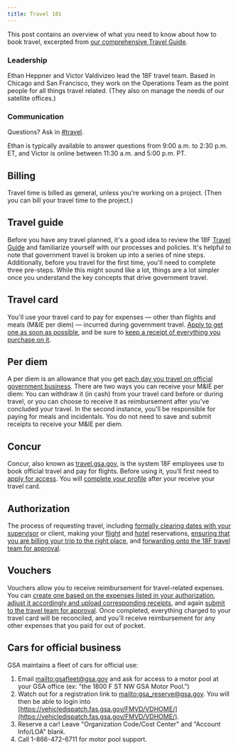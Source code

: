 ```yaml
---
title: Travel 101
---
```


This post contains an overview of what you need to know about how to book travel, excerpted from [our comprehensive Travel Guide](/travel-guide-start-here/).

### Leadership

Ethan Heppner and Victor Valdivizeo lead the 18F travel team. Based in Chicago and San Francisco, they work on the Operations Team as the point people for all things travel related. (They also on manage the needs of our satellite offices.)

### Communication

Questions? Ask in [#travel](https://gsa-tts.slack.com/messages/travel/).

Ethan is typically available to answer questions from 9:00 a.m. to 2:30 p.m. ET, and Victor is online between 11:30 a.m. and 5:00 p.m. PT.

## Billing

Travel time is billed as general, unless you're working on a project. (Then you can bill your travel time to the project.)

## Travel guide

Before you have any travel planned, it's a good idea to review the 18F [Travel Guide](https://docs.google.com/drawings/d/14sMYGW2_Js8bnMAWApfD1srAX7H9J5Ydz1ff85A_8LU/edit?pli=1) and familiarize yourself with our processes and policies. It's helpful to note that government travel is broken up into a series of nine steps. Additionally, before you travel for the first time, you'll need to complete three pre-steps. While this might sound like a lot, things are a lot simpler once you understand the key concepts that drive government travel.

## Travel card

You'll use your travel card to pay for expenses &mdash; other than flights and meals (M&amp;IE per diem) &mdash; incurred during government travel. [Apply to get one as soon as possible](https://docs.google.com/drawings/d/1h6a84Jp8f9y9xDRTwh-x2a8jfpFr7G2PCC8XmwRwPUI/edit), and be sure to [keep a receipt of everything you purchase on it](https://docs.google.com/drawings/d/11FrznZpYaORFfkCPiyPdoe97sHs5-W1sV3sL16FQ40o/edit).

## Per diem

A per diem is an allowance that you get [each day you travel on official government business](https://docs.google.com/drawings/d/11FrznZpYaORFfkCPiyPdoe97sHs5-W1sV3sL16FQ40o/edit). There are two ways you can receive your M&IE per diem: You can withdraw it (in cash) from your travel card before or during travel, or you can choose to receive it as reimbursement after you've concluded your travel. In the second instance, you'll be responsible for paying for meals and incidentals. You do not need to save and submit receipts to receive your M&IE per diem. 

## Concur

Concur, also known as [travel.gsa.gov](https://travel.gsa.gov), is the system 18F employees use to book official travel and pay for flights. Before using it, you&rsquo;ll first need to [apply for access](https://docs.google.com/drawings/d/1C3epcdesOu9VExSnt4A2vGLzb7VQq9uzecqLXn6TyCE/edit). You will [complete your profile](https://docs.google.com/drawings/d/1eP5E7Tq1K4Iva7aNSHjLukJcZzD2Cdkf6LCoEDRzsFM/edit) after your receive your travel card.

## Authorization

The process of requesting travel, including [formally clearing dates with your supervisor](https://docs.google.com/drawings/d/12pOZyfuGX6J1c-kqHUXe9MZCjU4P2E96VApbyoo4O5I/edit) or client, making your [flight](https://docs.google.com/drawings/d/1iE0PcYeB0IKMX2bpEQDC4lgtjp3vkUQydbZxWx2dGW0/edit) and [hotel](https://docs.google.com/drawings/d/1_s7EHcQby0lwftF2Dmcf68BVaSm5IdXkx6qnRhf8YVQ/edit) reservations, [ensuring that you are billing your trip to the right place](https://docs.google.com/drawings/d/18-tr2YEexZEnSv3-bkpnEZ99-ri3zflkVSgPe7Exubk/edit), and [forwarding onto the 18F travel team for approval](https://docs.google.com/drawings/d/1fdJn-eTvaWSnWnbx0mqj1Uj4XZnKwJDFFnN8lARIRnk/edit).

## Vouchers

Vouchers allow you to receive reimbursement for travel-related expenses. You can [create one based on the expenses listed in your authorization](https://docs.google.com/drawings/d/1YppherLdZauBC7CIOGOyuXjvCG2nRrb0VasJCZxGuCM/edit), [adjust it accordingly and upload corresponding receipts](https://docs.google.com/drawings/d/1L9BkjIsyJvtM-TeRJzNP71jkzVfoFcCx6Cls-9AFsSA/edit), and again [submit to the travel team for approval](https://docs.google.com/drawings/d/1Db_jwvFz_OG-rc8BTqjqaD8F5bR_Ekwpz50ODxqImgo/edit). Once completed, everything charged to your travel card will be reconciled, and you'll receive reimbursement for any other expenses that you paid for out of pocket.

## Cars for official business

GSA maintains a fleet of cars for official use:

1. Email <mailto:gsafleet@gsa.gov> and ask for access to a motor pool at your GSA office (ex: "the 1800 F ST NW GSA Motor Pool.")
1. Watch out for a registration link to <mailto:gsa_reserve@gsa.gov>. You will then be able to login into [https://vehicledispatch.fas.gsa.gov/FMVD/VDHOME/](https://vehicledispatch.fas.gsa.gov/FMVD/VDHOME/).
1. Reserve a car! Leave "Organization Code/Cost Center" and "Account Info/LOA" blank.
1. Call 1-866-472-6711 for motor pool support.
